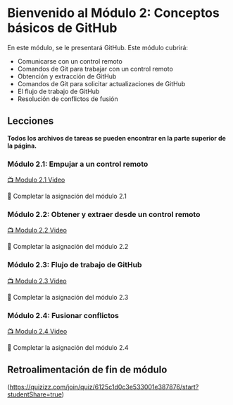 # Bienvenido al Módulo 2: Conceptos básicos de GitHub

En este módulo, se le presentará GitHub. Este módulo cubrirá:

* Comunicarse con un control remoto
* Comandos de Git para trabajar con un control remoto
* Obtención y extracción de GitHub
* Comandos de Git para solicitar actualizaciones de GitHub
* El flujo de trabajo de GitHub
* Resolución de conflictos de fusión


## Lecciones

**Todos los archivos de tareas se pueden encontrar en la parte superior de la página.**

### Módulo 2.1: Empujar a un control remoto

[:tv: Modulo 2.1 Video](https://youtu.be/R2bLo-KiYlU)

:notebook: Completar la asignación del módulo 2.1

### Módulo 2.2: Obtener y extraer desde un control remoto

[:tv: Modulo 2.2 Video](https://youtu.be/gNaCC_8B1k0)

:notebook: Completar la asignación del módulo 2.2
### Módulo 2.3: Flujo de trabajo de GitHub

[:tv: Modulo 2.3 Video](https://youtu.be/SoaAoATcUxU)

:notebook: Completar la asignación del módulo 2.3

### Módulo 2.4: Fusionar conflictos
[:tv: Modulo 2.4 Video](https://youtu.be/c1210JclnPw)

:notebook: Completar la asignación del módulo 2.4

## Retroalimentación de fin de módulo
(https://quizizz.com/join/quiz/6125c1d0c3e533001e387876/start?studentShare=true)
